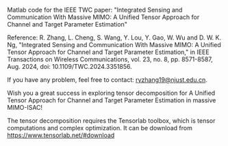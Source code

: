 Matlab code for the IEEE TWC paper: "Integrated Sensing and Communication With Massive MIMO: A Unified Tensor Approach for Channel and Target Parameter Estimation"

Reference: R. Zhang, L. Cheng, S. Wang, Y. Lou, Y. Gao, W. Wu and D. W. K. Ng, "Integrated Sensing and Communication With Massive MIMO: A Unified Tensor Approach for Channel and Target Parameter Estimation," in IEEE Transactions on Wireless Communications, vol. 23, no. 8, pp. 8571-8587, Aug. 2024, doi: 10.1109/TWC.2024.3351856.

If you have any problem, feel free to contact: ryzhang19@njust.edu.cn.

Wish you a great success in exploring tensor decomposition for A Unified Tensor Approach for Channel and Target Parameter Estimation in massive MIMO-ISAC!




The tensor decomposition requires the Tensorlab toolbox, which is tensor computations and complex optimization. It can be download from https://www.tensorlab.net/#download

